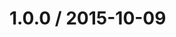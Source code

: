 <!--mdast setext-->

<!--lint disable no-multiple-toplevel-headings -->

1.0.0 / 2015-10-09
==================

